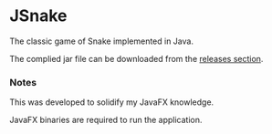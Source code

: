 # JSnake
The classic game of Snake implemented in Java.

The complied jar file can be downloaded from the [releases section](https://github.com/AfaqAnwar/JSnake/releases).

### Notes
This was developed to solidify my JavaFX knowledge.

JavaFX binaries are required to run the application. 

